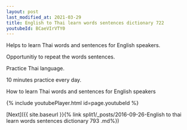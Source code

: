 ```yaml
---
layout: post
last_modified_at: 2021-03-29
title: English to Thai learn words sentences dictionary 722 
youtubeId: BCaeVIrVTY0
---
```

 
 
Helps to learn Thai words and sentences for English speakers.

Opportunitiy to repeat the words sentences. 

Practice Thai language. 
 
10 minutes practice every day. 
 
How to learn Thai words and sentences for English speakers 
 
{% include youtubePlayer.html id=page.youtubeId %}
 
 
[Next]({{ site.baseurl }}{% link  split1/_posts/2016-09-26-English to thai learn words sentences dictionary 793 .md%})
 
